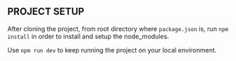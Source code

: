 ## PROJECT SETUP

After cloning the project, from root directory where `package.json` is, run `npm install` in order to install and setup the node_modules.

Use `npm run dev` to keep running the project on your local environment.
